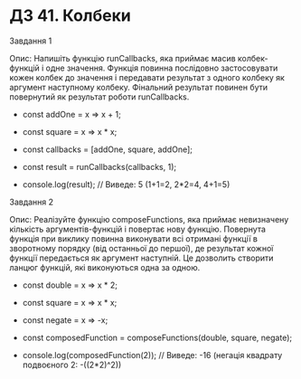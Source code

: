 # ДЗ 41. Колбеки
Завдання 1

Опис: Напишіть функцію runCallbacks, яка приймає масив колбек-функцій і одне значення. Функція повинна послідовно застосовувати кожен колбек до значення і передавати результат з одного колбеку як аргумент наступному колбеку. Фінальний результат повинен бути повернутий як результат роботи runCallbacks.

- const addOne = x => x + 1;

- const square = x => x * x;

- const callbacks = [addOne, square, addOne];

- const result = runCallbacks(callbacks, 1);

- console.log(result); // Виведе: 5 (1+1=2, 2*2=4, 4+1=5)

Завдання 2

Опис: Реалізуйте функцію composeFunctions, яка приймає невизначену кількість аргументів-функцій і повертає нову функцію. Повернута функція при виклику повинна виконувати всі отримані функції в зворотному порядку (від останньої до першої), де результат кожної функції передається як аргумент наступній. Це дозволить створити ланцюг функцій, які виконуються одна за одною.

- const double = x => x * 2;

- const square = x => x * x;

- const negate = x => -x;

- const composedFunction = composeFunctions(double, square, negate);

- console.log(composedFunction(2)); // Виведе: -16 (негація квадрату подвоєного 2: -((2*2)^2))